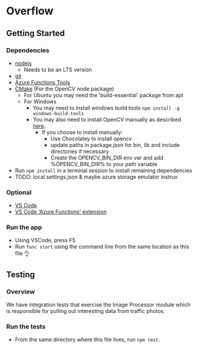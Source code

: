 # Overflow

## Getting Started

### Dependencies
- [nodejs](https://nodejs.org/en/download/)
  - Needs to be an LTS version
- [git](https://git-scm.com/downloads)
- [Azure Functions Tools](https://docs.microsoft.com/en-us/azure/azure-functions/functions-run-local#v2)
- [CMake](https://cmake.org/download/) (For the OpenCV node package)
  - For Ubuntu you may need the 'build-essential' package from apt
  - For Windows 
    - You may need to install windows build tools `npm install -g windows-build-tools`
    - You may also need to install OpenCV manually as described [here](https://github.com/justadudewhohacks/opencv4nodejs#installing-opencv-manually).
      - If you choose to install manually:
        - Use Chocolatey to install opencv
        - update paths in package.json for bin, lib and include directories if necessary 
        - Create the OPENCV_BIN_DIR env var and add %OPENCV_BIN_DIR% to your path variable
- Run `npm install` in a terminal session to install remaining dependencies
- TODO: local.settings.json & maybe azure storage emulator instrux

### Optional
- [VS Code](https://code.visualstudio.com/download)
- [VS Code 'Azure Functions' extension](https://marketplace.visualstudio.com/items?itemName=ms-azuretools.vscode-azurefunctions)

### Run the app
- Using VSCode, press F5
- Run `func start` using the command line from the same location as this file 👌

## Testing
### Overview
We have integration tests that exercise the Image Processor module which is responsible for pulling out interesting data from traffic photos. 
### Run the tests
- From the same directory where this file lives, run `npm test`.